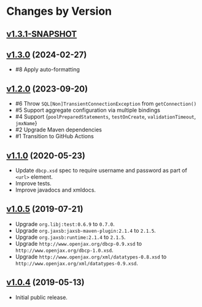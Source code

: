 # Changes by Version

## [v1.3.1-SNAPSHOT](https://github.com/libj/util/compare/c55d8e6cff9a530e073cb7fc94c5d5ffa008f4a2..HEAD)

## [v1.3.0](https://github.com/libj/util/compare/78c6ffabb880ecea652255e8ee67efeed26be3ff..c55d8e6cff9a530e073cb7fc94c5d5ffa008f4a2) (2024-02-27)
* #8 Apply auto-formatting

## [v1.2.0](https://github.com/openjax/dbcp/compare/ac501f1b8dfa61a3b3f87c345fa3e716b29623da..78c6ffabb880ecea652255e8ee67efeed26be3ff) (2023-09-20)
* #6 Throw `SQL[Non]TransientConnectionException` from `getConnection()`
* #5 Support aggregate configuration via multiple bindings
* #4 Support {`poolPreparedStatements`, `testOnCreate`, `validationTimeout`, `jmxName`}
* #2 Upgrade Maven dependencies
* #1 Transition to GitHub Actions

## [v1.1.0](https://github.com/openjax/dbcp/compare/4ebc32116c4382d0ac8d8077db3f42f617e379a2..ac501f1b8dfa61a3b3f87c345fa3e716b29623da) (2020-05-23)
* Update `dbcp.xsd` spec to require username and password as part of `<url>` element.
* Improve tests.
* Improve javadocs and xmldocs.

## [v1.0.5](https://github.com/openjax/dbcp/compare/8381da235a847ac52132bb87dd96cddaf2ca26d5..4ebc32116c4382d0ac8d8077db3f42f617e379a2) (2019-07-21)
* Upgrade `org.libj:test:0.6.9` to `0.7.0`.
* Upgrade `org.jaxsb:jaxsb-maven-plugin:2.1.4` to `2.1.5`.
* Upgrade `org.jaxsb:runtime:2.1.4` to `2.1.5`.
* Upgrade `http://www.openjax.org/dbcp-0.9.xsd` to `http://www.openjax.org/dbcp-1.0.xsd`.
* Upgrade `http://www.openjax.org/xml/datatypes-0.8.xsd` to `http://www.openjax.org/xml/datatypes-0.9.xsd`.

## [v1.0.4](https://github.com/entinae/pom/compare/26951e85bfac93e1001b454643ee12d0eb65eb4c..8381da235a847ac52132bb87dd96cddaf2ca26d5) (2019-05-13)
* Initial public release.
